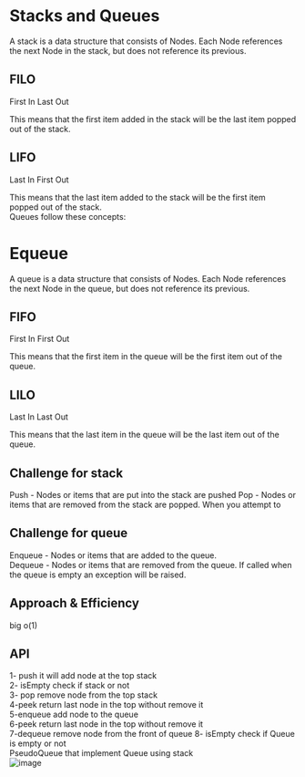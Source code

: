# Stacks and Queues
A stack is a data structure that consists of Nodes. Each Node references the next Node in the stack, but does not reference its previous.    
## FILO
First In Last Out  

This means that the first item added in the stack will be the last item popped out of the stack.    

## LIFO
Last In First Out   

This means that the last item added to the stack will be the first item popped out of the stack.    
Queues follow these concepts:
# Equeue
A queue is a data structure that consists of Nodes. Each Node references the next Node in the queue, but does not reference its previous.   
## FIFO
First In First Out   

This means that the first item in the queue will be the first item out of the queue.  

## LILO   
Last In Last Out    

This means that the last item in the queue will be the last item out of the queue.  

## Challenge for stack
Push - Nodes or items that are put into the stack are pushed
Pop - Nodes or items that are removed from the stack are popped. When you attempt to
## Challenge for queue
Enqueue - Nodes or items that are added to the queue.  
Dequeue - Nodes or items that are removed from the queue. If called when the queue is empty an exception will be raised.  

## Approach & Efficiency
big o(1)     
## API  
1- push it will add node at the top stack  
2- isEmpty check if stack or not   
3- pop remove node from the top stack   
4-peek return last node in the top without remove it   
5-enqueue add node to the queue    
6-peek return last node in the top without remove it   
7-dequeue remove node from the front of queue
8- isEmpty check if Queue is empty or not     
PseudoQueue that implement Queue using stack   
![image](https://user-images.githubusercontent.com/97651232/160261910-709f4774-9e30-487f-9d2b-d0dc2bbac63c.png)
